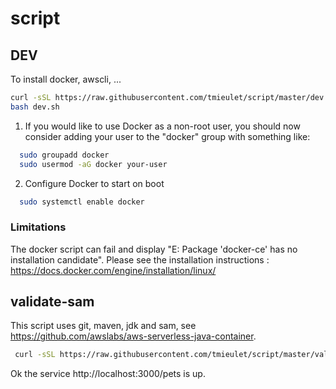 # script

## DEV
To install docker, awscli, ...
```bash
curl -sSL https://raw.githubusercontent.com/tmieulet/script/master/dev.sh -o dev.sh
bash dev.sh
```
1. If you would like to use Docker as a non-root user, you should now consider
adding your user to the "docker" group with something like:
```bash
  sudo groupadd docker
  sudo usermod -aG docker your-user
```
2. Configure Docker to start on boot
```bash
  sudo systemctl enable docker
```

### Limitations
The docker script can fail and display "E: Package 'docker-ce' has no installation candidate". 
Please see the installation instructions : https://docs.docker.com/engine/installation/linux/


## validate-sam
This script uses git, maven, jdk and sam, see https://github.com/awslabs/aws-serverless-java-container.
```bash
 curl -sSL https://raw.githubusercontent.com/tmieulet/script/master/validate-sam.sh | sh
```
Ok the service http://localhost:3000/pets is up.
